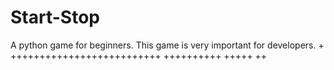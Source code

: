 # Start-Stop
A python game for beginners. This game is very important for developers.
+
++++++++++++++++++++++++++
++++++++++
+++++
++
